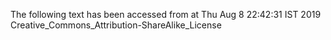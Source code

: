 The following text has been accessed from at Thu Aug 8 22:42:31 IST 2019
Creative_Commons_Attribution-ShareAlike_License
